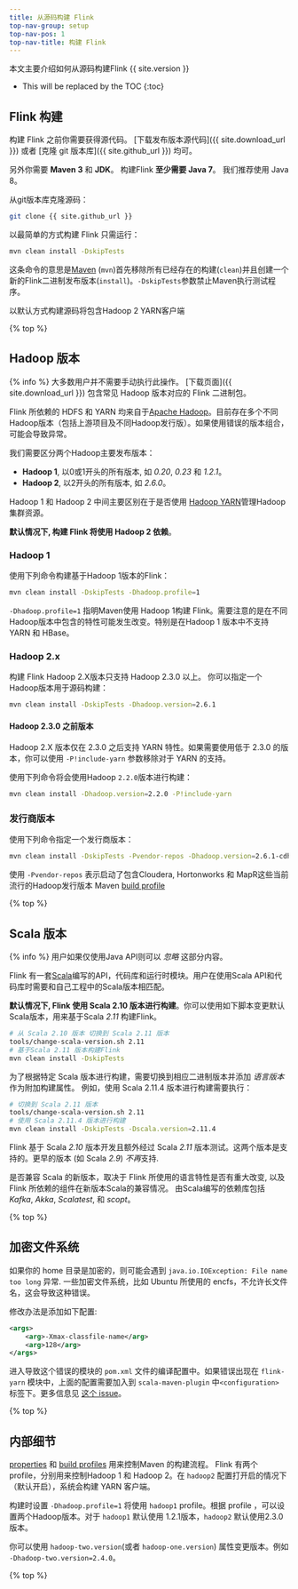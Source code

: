 ```yaml
---
title: 从源码构建 Flink
top-nav-group: setup
top-nav-pos: 1
top-nav-title: 构建 Flink
---
```

<!--
Licensed to the Apache Software Foundation (ASF) under one
or more contributor license agreements.  See the NOTICE file
distributed with this work for additional information
regarding copyright ownership.  The ASF licenses this file
to you under the Apache License, Version 2.0 (the
"License"); you may not use this file except in compliance
with the License.  You may obtain a copy of the License at

  http://www.apache.org/licenses/LICENSE-2.0

Unless required by applicable law or agreed to in writing,
software distributed under the License is distributed on an
"AS IS" BASIS, WITHOUT WARRANTIES OR CONDITIONS OF ANY
KIND, either express or implied.  See the License for the
specific language governing permissions and limitations
under the License.
-->

本文主要介绍如何从源码构建Flink {{ site.version }}

* This will be replaced by the TOC
{:toc}

## Flink 构建

构建 Flink 之前你需要获得源代码。 [下载发布版本源代码]({{ site.download_url }}) 或者 [克隆 git 版本库]({{ site.github_url }}) 均可。

另外你需要 **Maven 3** 和 **JDK**。 构建Flink **至少需要 Java 7**。 我们推荐使用 Java 8。

从git版本库克隆源码：

~~~bash
git clone {{ site.github_url }}
~~~

以最简单的方式构建 Flink 只需运行：

~~~bash
mvn clean install -DskipTests
~~~

这条命令的意思是[Maven](http://maven.apache.org) (`mvn`)首先移除所有已经存在的构建(`clean`)并且创建一个新的Flink二进制发布版本(`install`)。`-DskipTests`参数禁止Maven执行测试程序。

以默认方式构建源码将包含Hadoop 2 YARN客户端

{% top %}

## Hadoop 版本

{% info %} 大多数用户并不需要手动执行此操作。 [下载页面]({{ site.download_url }}) 包含常见 Hadoop 版本对应的 Flink 二进制包。

Flink 所依赖的 HDFS 和 YARN 均来自于[Apache Hadoop](http://hadoop.apache.org)。目前存在多个不同Hadoop版本（包括上游项目及不同Hadoop发行版）。如果使用错误的版本组合，可能会导致异常。

我们需要区分两个Hadoop主要发布版本：
- **Hadoop 1**, 以0或1开头的所有版本, 如 *0.20*, *0.23* 和 *1.2.1*。
- **Hadoop 2**, 以2开头的所有版本, 如 *2.6.0*。

Hadoop 1 和 Hadoop 2 中间主要区别在于是否使用 [Hadoop YARN](https://hadoop.apache.org/docs/current/hadoop-yarn/hadoop-yarn-site/YARN.html)管理Hadoop集群资源。

**默认情况下, 构建 Flink 将使用 Hadoop 2 依赖**。

### Hadoop 1

使用下列命令构建基于Hadoop 1版本的Flink：

~~~bash
mvn clean install -DskipTests -Dhadoop.profile=1
~~~

`-Dhadoop.profile=1` 指明Maven使用 Hadoop 1构建 Flink。需要注意的是在不同Hadoop版本中包含的特性可能发生改变。特别是在Hadoop 1 版本中不支持 YARN 和 HBase。

### Hadoop 2.x

构建 Flink Hadoop 2.X版本只支持 Hadoop 2.3.0 以上。
你可以指定一个Hadoop版本用于源码构建：

~~~bash
mvn clean install -DskipTests -Dhadoop.version=2.6.1
~~~

#### Hadoop 2.3.0 之前版本

Hadoop 2.X 版本仅在 2.3.0 之后支持 YARN 特性。如果需要使用低于 2.3.0 的版本，你可以使用 `-P!include-yarn` 参数移除对于 YARN 的支持。

使用下列命令将会使用Hadoop `2.2.0`版本进行构建：

~~~bash
mvn clean install -Dhadoop.version=2.2.0 -P!include-yarn
~~~

### 发行商版本

使用下列命令指定一个发行商版本：

~~~bash
mvn clean install -DskipTests -Pvendor-repos -Dhadoop.version=2.6.1-cdh5.0.0
~~~


使用 `-Pvendor-repos` 表示启动了包含Cloudera, Hortonworks 和 MapR这些当前流行的Hadoop发行版本 Maven [build profile](http://maven.apache.org/guides/introduction/introduction-to-profiles.html)

{% top %}

## Scala 版本

{% info %} 用户如果仅使用Java API则可以 *忽略* 这部分内容。

Flink 有一套[Scala](http://scala-lang.org)编写的API，代码库和运行时模块。用户在使用Scala API和代码库时需要和自己工程中的Scala版本相匹配。

**默认情况下, Flink 使用 Scala 2.10 版本进行构建**。你可以使用如下脚本变更默认Scala版本，用来基于Scala *2.11* 构建Flink。

~~~bash
# 从 Scala 2.10 版本 切换到 Scala 2.11 版本
tools/change-scala-version.sh 2.11
# 基于Scala 2.11 版本构建Flink
mvn clean install -DskipTests
~~~

为了根据特定 Scala 版本进行构建，需要切换到相应二进制版本并添加 *语言版本* 作为附加构建属性。
例如，使用 Scala 2.11.4 版本进行构建需要执行：

~~~bash
# 切换到 Scala 2.11 版本
tools/change-scala-version.sh 2.11
# 使用 Scala 2.11.4 版本进行构建
mvn clean install -DskipTests -Dscala.version=2.11.4
~~~

Flink 基于 Scala *2.10* 版本开发且额外经过 Scala *2.11* 版本测试。这两个版本是支持的。更早的版本 (如 Scala *2.9*) *不再*支持.

是否兼容 Scala 的新版本，取决于 Flink 所使用的语言特性是否有重大改变, 以及 Flink 所依赖的组件在新版本Scala的兼容情况。 由Scala编写的依赖库包括*Kafka*, *Akka*, *Scalatest*, 和 *scopt*。

{% top %}

## 加密文件系统

如果你的 home 目录是加密的，则可能会遇到 `java.io.IOException: File name too long` 异常. 一些加密文件系统，比如 Ubuntu 所使用的 encfs，不允许长文件名，这会导致这种错误。

修改办法是添加如下配置:

~~~xml
<args>
    <arg>-Xmax-classfile-name</arg>
    <arg>128</arg>
</args>
~~~

进入导致这个错误的模块的 `pom.xml` 文件的编译配置中。如果错误出现在 `flink-yarn` 模块中，上面的配置需要加入到 `scala-maven-plugin` 中`<configuration>` 标签下。更多信息见 [这个 issue](https://issues.apache.org/jira/browse/FLINK-2003)。

{% top %}

## 内部细节

[properties](http://maven.apache.org/pom.html#Properties) 和 [build profiles](http://maven.apache.org/guides/introduction/introduction-to-profiles.html) 用来控制Maven 的构建流程。 Flink 有两个profile，分别用来控制Hadoop 1 和 Hadoop 2。在 `hadoop2` 配置打开启的情况下（默认开启），系统会构建 YARN 客户端。

构建时设置 `-Dhadoop.profile=1` 将使用 `hadoop1` profile。根据 profile ，可以设置两个Hadoop版本。对于 `hadoop1` 默认使用 1.2.1版本，`hadoop2` 默认使用2.3.0版本。

你可以使用 `hadoop-two.version`(或者 `hadoop-one.version`) 属性变更版本。例如 `-Dhadoop-two.version=2.4.0`。

{% top %}

